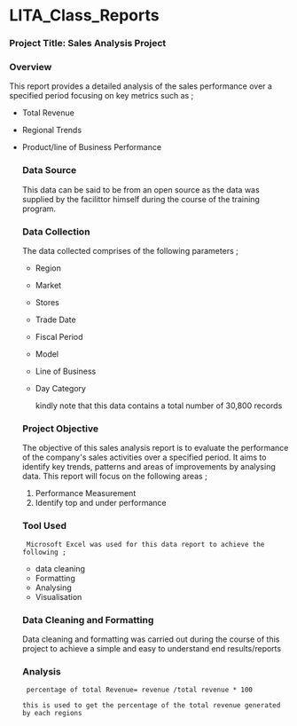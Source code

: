 # LITA_Class_Reports
### Project Title: Sales Analysis Project

### Overview
This report provides a detailed analysis of the sales performance over a specified period focusing on key metrics such as ;
- Total Revenue
- Regional Trends
- Product/line of Business Performance

  ### Data Source
  This data can be said to be from an open source as the data was supplied by the facilittor himself during the course of the training program.

  ### Data Collection
  The data collected comprises of the following parameters ;
  - Region
  - Market
  - Stores
  - Trade Date
  - Fiscal Period
  - Model
  - Line of Business
  - Day Category

    kindly note that this data contains a total number of 30,800 records

  ### Project Objective
    The objective of this sales analysis report is to evaluate the performance of the company's sales activities over a specified period. It aims to identify key trends, patterns and areas of improvements by analysing data.
    This report will focus on the following areas ;
    1. Performance Measurement
    2. Identify top and under performance
   
     ### Tool Used
       Microsoft Excel was used for this data report to achieve the following ;
  - data cleaning
  - Formatting
  - Analysing
  - Visualisation
  
    
 

  ### Data Cleaning and Formatting
  Data cleaning and formatting was carried out during the course of this project to achieve  a simple and easy to understand end results/reports

  ### Analysis
  ```Excel
   percentage of total Revenue= revenue /total revenue * 100

  this is used to get the percentage of the total revenue generated by each regions

  

  
    
  

 
  
  
  

